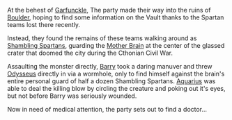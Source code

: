 At the behest of [Garfunckle](../Characters/Garfucnkle.md), The party made their way into the ruins of [Boulder](../Locations/Boulder.md), hoping to find some information on the Vault thanks to the Spartan teams lost there recently.

Instead, they found the remains of these teams walking around as [Shambling Spartans](../Chyaracters/ShamblingSpartans.md), guarding the [Mother Brain](../Characters/MotherBrain.md) at the center of the glassed crater that doomed the city during the Cthonian Civil War.

Assaulting the monster directly, [Barry](../Characters/BarryMccockiner.md) took a daring manuver and threw [Odysseus](../Characters/Odysseus.md) directly in via a wormhole, only to find himself against the brain's entire personal guard of half a dozen Shambling Spartans. [Aquarius](../Characters/Aquarius.md) was able to deal the killing blow by circling the creature and poking out it's eyes, but not before Barry was seriously wounded. 

Now in need of medical attention, the party sets out to find a doctor...